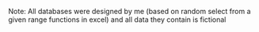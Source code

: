 Note: All databases were designed by me (based on random select from a given range functions in excel) and all data they contain is fictional

